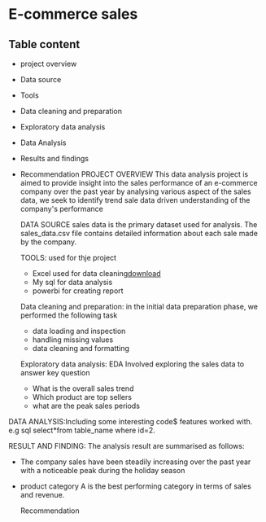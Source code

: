 # E-commerce sales
## Table content
* project overview
* Data source
* Tools
* Data cleaning and preparation
* Exploratory data analysis
* Data Analysis
* Results and findings
* Recommendation
  PROJECT OVERVIEW
  This data analysis project is aimed to provide insight into the sales performance of an e-commerce company over the past year by analysing various aspect of the sales data, we seek to identify trend sale data driven understanding of the company's performance

  DATA SOURCE
  sales data is the primary dataset used for analysis. The sales_data.csv file contains detailed information about each sale made by the company.

  TOOLS: used for thje project

  * Excel used for data cleaning[download](https://microsoft.com)
  * My sql for data analysis
  * powerbi for creating report
 
  Data cleaning and preparation: in the initial data preparation phase, we performed the following task

  * data loading and inspection
  * handling missing values
  * data cleaning and formatting
    
  Exploratory data analysis: EDA Involved exploring the sales data to answer key question
  * What is the overall sales trend
  * Which product are top sellers
  * what are the peak sales periods
    
DATA ANALYSIS:Including some interesting code$ features worked with.
e.g sql
 select*from table_name
 where id=2.
 
RESULT AND FINDING:  The analysis result are summarised as follows:
 * The company sales have been steadily increasing over the past year with a noticeable peak during the holiday season
 * product category A is the best performing category in terms of sales and revenue.

   Recommendation 

